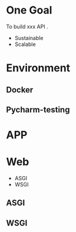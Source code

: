 # One Goal
To build xxx API .
- Sustainable
- Scalable

# Environment
## Docker
## Pycharm-testing
# APP

# Web
- ASGI
- WSGI
## ASGI

## WSGI


<!--stackedit_data:
eyJoaXN0b3J5IjpbMzM3Nzk0ODgzLC00ODE5NzU4ODJdfQ==
-->